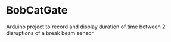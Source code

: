 # BobCatGate
Arduino project to record and display duration of time between 2 disruptions of a break beam sensor
